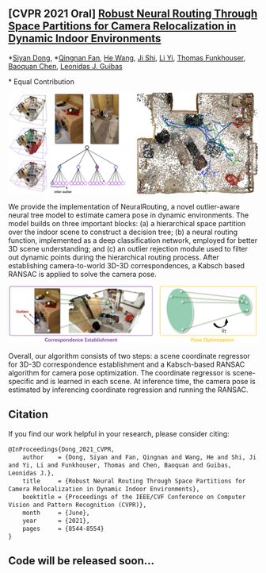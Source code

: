 ## [CVPR 2021 Oral] [Robust Neural Routing Through Space Partitions for Camera Relocalization in Dynamic Indoor Environments](https://arxiv.org/abs/2012.04746)

\*[Siyan Dong](https://siyandong.github.io/), \*[Qingnan Fan](https://fqnchina.github.io/), [He Wang](https://ai.stanford.edu/~hewang/), [Ji Shi](http://blog.sjj118.com/), [Li Yi](https://ericyi.github.io/), 
[Thomas Funkhouser](https://www.cs.princeton.edu/~funk/), [Baoquan Chen](http://cfcs.pku.edu.cn/baoquan/), [Leonidas J. Guibas](https://geometry.stanford.edu/member/guibas/)

\* Equal Contribution

![teaser](assets/teaser_traj.jpg)

We provide the implementation of NeuralRouting, a novel outlier-aware neural tree model to estimate camera pose in dynamic environments. 
The model builds on three important blocks: (a) a hierarchical space partition over the indoor scene to construct a decision tree; (b) a neural routing function, implemented as a deep classification network, employed for better 3D scene understanding; and (c) an outlier rejection module used to filter out dynamic points during the hierarchical routing process. After establishing camera-to-world 3D-3D correspondences, a Kabsch based RANSAC is applied to solve the camera pose. 

<img src="assets/two-step.jpg"/>

Overall, our algorithm consists of two steps: a scene coordinate regressor for 3D-3D correspondence establishment and a Kabsch-based RANSAC algorithm for camera pose optimization. The coordinate regressor is scene-specific and is learned in each scene. At inference time, the camera pose is estimated by inferencing coordinate regression and running the RANSAC.


## Citation

If you find our work helpful in your research, please consider citing:
```
@InProceedings{Dong_2021_CVPR,
    author    = {Dong, Siyan and Fan, Qingnan and Wang, He and Shi, Ji and Yi, Li and Funkhouser, Thomas and Chen, Baoquan and Guibas, Leonidas J.},
    title     = {Robust Neural Routing Through Space Partitions for Camera Relocalization in Dynamic Indoor Environments},
    booktitle = {Proceedings of the IEEE/CVF Conference on Computer Vision and Pattern Recognition (CVPR)},
    month     = {June},
    year      = {2021},
    pages     = {8544-8554}
}
```


## Code will be released soon...

